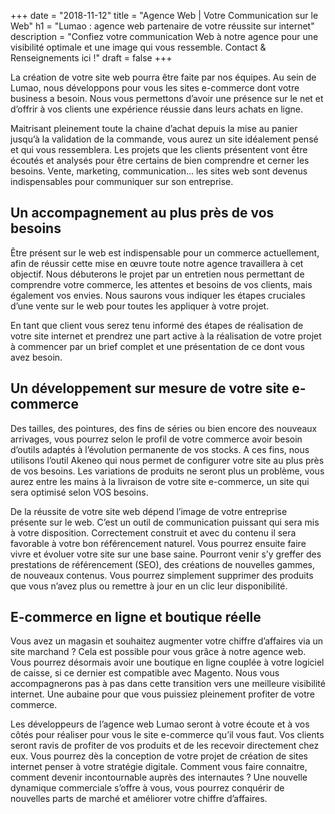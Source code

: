 +++
date = "2018-11-12"
title = "Agence Web | Votre Communication sur le Web"
h1 = "Lumao : agence web partenaire de votre réussite sur internet"
description = "Confiez votre communication Web à notre agence pour une visibilité optimale et une image qui vous ressemble. Contact &amp; Renseignements ici !"
draft = false
+++

La création de votre site web pourra être faite par nos équipes. Au sein de Lumao, nous développons
pour vous les sites e-commerce dont votre business a besoin. Nous vous permettons d’avoir une
présence sur le net et d’offrir à vos clients une expérience réussie dans leurs achats en ligne.

Maitrisant pleinement toute la chaine d’achat depuis la mise au panier jusqu’à la validation de la
commande, vous aurez un site idéalement pensé et qui vous ressemblera. Les projets que les clients
présentent vont être écoutés et analysés pour être certains de bien comprendre et cerner les
besoins. Vente, marketing, communication… les sites web sont devenus indispensables pour
communiquer sur son entreprise.

## Un accompagnement au plus près de vos besoins

Être présent sur le web est indispensable pour un commerce actuellement, afin de réussir cette mise
en œuvre toute notre agence travaillera à cet objectif. Nous débuterons le projet par un entretien
nous permettant de comprendre votre commerce, les attentes et besoins de vos clients, mais
également vos envies. Nous saurons vous indiquer les étapes cruciales d’une vente sur le web pour
toutes les appliquer à votre projet.

En tant que client vous serez tenu informé des étapes de réalisation de votre site internet et
prendrez une part active à la réalisation de votre projet à commencer par un brief complet et une
présentation de ce dont vous avez besoin.

## Un développement sur mesure de votre site e-commerce

Des tailles, des pointures, des fins de séries ou bien encore des nouveaux arrivages, vous pourrez
selon le profil de votre commerce avoir besoin d’outils adaptés à l’évolution permanente de vos
stocks. A ces fins, nous utilisons l’outil Akeneo qui nous permet de configurer votre site au plus près
de vos besoins. Les variations de produits ne seront plus un problème, vous aurez entre les mains à la
livraison de votre site e-commerce, un site qui sera optimisé selon VOS besoins.

De la réussite de votre site web dépend l’image de votre entreprise présente sur le web. C’est un
outil de communication puissant qui sera mis à votre disposition. Correctement construit et avec du
contenu il sera favorable à votre bon référencement naturel. Vous pourrez ensuite faire vivre et
évoluer votre site sur une base saine. Pourront venir s’y greffer des prestations de référencement
(SEO), des créations de nouvelles gammes, de nouveaux contenus. Vous pourrez simplement
supprimer des produits que vous n’avez plus ou remettre à jour en un clic leur disponibilité.

## E-commerce en ligne et boutique réelle

Vous avez un magasin et souhaitez augmenter votre chiffre d’affaires via un site marchand ? Cela est
possible pour vous grâce à notre agence web. Vous pourrez désormais avoir une boutique en ligne
couplée à votre logiciel de caisse, si ce dernier est compatible avec Magento. Nous vous
accompagnerons pas à pas dans cette transition vers une meilleure visibilité internet. Une aubaine
pour que vous puissiez pleinement profiter de votre commerce.

Les développeurs de l’agence web Lumao seront à votre écoute et à vos côtés pour réaliser pour
vous le site e-commerce qu’il vous faut. Vos clients seront ravis de profiter de vos produits et de les
recevoir directement chez eux. Vous pourrez dès la conception de votre projet de création de sites internet penser à votre stratégie digitale. Comment vous faire connaitre, comment devenir
incontournable auprès des internautes ? Une nouvelle dynamique commerciale s’offre à vous, vous
pourrez conquérir de nouvelles parts de marché et améliorer votre chiffre d’affaires.